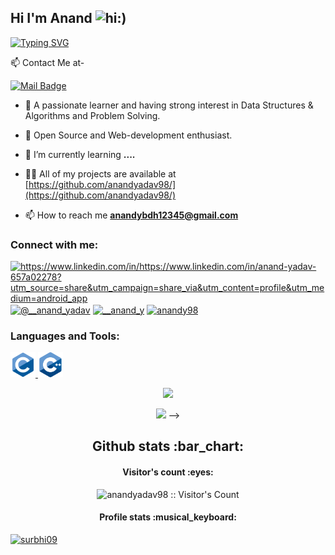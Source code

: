 ## Hi I'm Anand <img src="https://user-images.githubusercontent.com/1303154/88677602-1635ba80-d120-11ea-84d8-d263ba5fc3c0.gif" width="28px" alt="hi:)">

[![Typing SVG](https://readme-typing-svg.herokuapp.com/?lines=I+am+Anand+Yadav;Student+at+)](https://git.io/typing-svg)

:mailbox: Contact Me at-

[![Mail Badge](https://img.shields.io/badge/-Personal-c0392b?style=flat&labelColor=c0392b&logo=gmail&logoColor=white)](mailto:anandybdh12345@gmail.com)
</p>


<!-- TODO: Add last video link -->

- 🔭 A passionate learner and having strong interest in Data Structures & Algorithms and Problem Solving. 
- 🤖 Open Source and Web-development enthusiast.








- 🌱 I’m currently learning **....**

- 👨‍💻 All of my projects are available at [https://github.com/anandyadav98/](https://github.com/anandyadav98/)

- 📫 How to reach me **anandybdh12345@gmail.com**

<h3 align="left">Connect with me:</h3>
<p align="left">
<a href="https://www.linkedin.com/in/anand-yadav-657a02278?utm_source=share&utm_campaign=share_via&utm_content=profile&utm_medium=android_app/" target="blank"><img align="center" src="https://raw.githubusercontent.com/rahuldkjain/github-profile-readme-generator/master/src/images/icons/Social/linked-in-alt.svg" alt="https://www.linkedin.com/in/https://www.linkedin.com/in/anand-yadav-657a02278?utm_source=share&utm_campaign=share_via&utm_content=profile&utm_medium=android_app" height="30" width="40" /></a>
 <a href="https://x.com/__anand_yadav?t=YydFz8390m1lBPJf10w7bw&s=09" target="blank"><img align="center" src="https://raw.githubusercontent.com/rahuldkjain/github-profile-readme-generator/master/src/images/icons/Social/twitter.svg" alt="@__anand_yadav" height="30" width="40" /></a>
<a href="https://www.instagram.com/__anand_y?igsh=bW50NTN1aDM4aDhx" target="blank"><img align="center" src="https://raw.githubusercontent.com/rahuldkjain/github-profile-readme-generator/master/src/images/icons/Social/instagram.svg" alt="__anand_y" height="30" width="40" /></a>
 <a href="https://discord.com/channels/@me" target="blank"><img align="center" src="https://raw.githubusercontent.com/rahuldkjain/github-profile-readme-generator/master/src/images/icons/Social/discord.svg" alt="anandy98" height="30" width="40" /></a>
</p>

<h3 align="left">Languages and Tools:</h3>
<p align="left">  <a href="https://www.cprogramming.com/" target="_blank" rel="noreferrer"> <img src="https://raw.githubusercontent.com/devicons/devicon/master/icons/c/c-original.svg" alt="c" width="40" height="40"/> </a> <a href="https://www.w3schools.com/cpp/" target="_blank" rel="noreferrer"> <img src="https://raw.githubusercontent.com/devicons/devicon/master/icons/cplusplus/cplusplus-original.svg" alt="cplusplus" width="40" height="40"/> </a> 



<!-- ![anand's GitHub stats](https://github-readme-stats.vercel.app/api?username=anandyadav98&theme=graywhite&show_icons=true) -->
<p align="center"> <img
Src="http://github-readme-streak-stats.herokuapp.com?user=anandyadav98&theme=algolia&date_format=j%20M%5B%20Y%5D)" />
<p align="center"> <img src="https://github-readme-stats.vercel.app/api?username=anandyadav98&theme=tokyonight" />
 -->

<h2 align="center">Github stats :bar_chart:</h2>

<h4 align="center">Visitor's count :eyes:</h4>

<p align="center"><img src="https://profile-counter.glitch.me/{anandyadav98}/count.svg" alt="anandyadav98 :: Visitor's Count" /></p>

<h4 align="center">Profile stats :musical_keyboard:</h4>




<p align="left"> <a href="https://github.com/ryo-ma/github-profile-trophy"><img src="https://github-profile-trophy.vercel.app/?username=anandyadav98" alt="surbhi09" /></a> </p>

